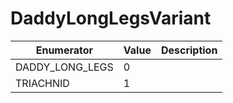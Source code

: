 # DaddyLongLegsVariant

| Enumerator        | Value | Description |
| ----------------- | ----- | ----------- |
| DADDY\_LONG\_LEGS | 0     |             |
| TRIACHNID         | 1     |             |
